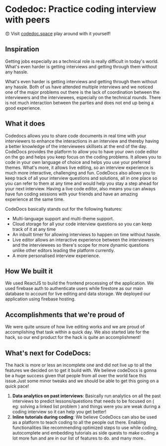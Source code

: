 # Codedoc: Practice coding interview with peers

😍 Visit [codedoc.space](https://codedoc.space) play around with it yourself! 

## Inspiration

Getting jobs especially as a technical role is really difficult in today's world. What's even harder is getting interviews and getting through them without any hassle. 

What's even harder is getting interviews and getting through them without any hassle. Both of us have attended multiple interviews and we noticed one of the major problems out there is the lack of coordination between the interviewers and the interviewees, especially on the technical rounds. There is not much interaction between the parties and does not end up being a good experience.

## What it does

Codedocs allows you to share code documents in real time with your interviewers to enhance the interactions in an interview and thereby having a better knowledge of the interviewees skillsets at the end of the day. CodeDocs provides the platform to allow you to have your own code editor on the go and helps you keep focus on the coding problems. It allows you to code in your own language of choice and helps you use your preferred themes. What's more, it allows live editing, so an interview experience is much more interactive, challenging and fun. CodeDocs also allows you to keep track of all your interview questions and solutions, all in one place so you can refer to them at any time and would help you stay a step ahead for your next interview. Having a live code editor, also means you can always have fun coding sessions with your friends and have an amazing experience at the same time.

CodeDocs basically stands out for the following features:

- Multi-language support and multi-theme support.
- Cloud storage for all your code interview questions so you can keep track of it at any time
- An inbuilt timer for allowing interviews to happen on time without hassle.
- Live editor allows an interactive experience between the interviewers and the interviewees so there's scope for more dynamic questions unlike other editors leading the platform currently.
- A more personalised interview experience.

## How We built it

We used ReactJS to build the frontend processing of the application. We used firebase auth to authenticate users while firestore as our main database to account for live editing and data storage. We deployed our application using firebase hosting.

## Accomplishments that we're proud of

We were quite unsure of how live editing works and we are proud of accomplishing that task within a quick day. We also started late for the hack, so our end product for the hack is quite an accomplishment!

## What's next for CodeDocs:

The hack is more or less an incomplete one and did not live up to all the features we decided on to get it build with. We believe codeDocs is gonna be a huge success given that people from all over the world face this issue.Just some minor tweaks and we should be able to get this going on a quick pace!

1. **Data analytics on past interviews**: Basically run analytics on all the past interviews to predict lessons/questions that needs to be focused on ( eg: solving a linked list problem ) and things were you are weak during a coding interview so it can help you get better!
2. **Inline tutorials during coding**: We believe CodeDocs can also be used as a platform to teach coding to all the people out there. Enabling functionalities like recommending optimized steps to use while coding, autocomplete and embedding tutorials as side quests to make coding a lot more fun and are in our list of features to do.
and many more..
